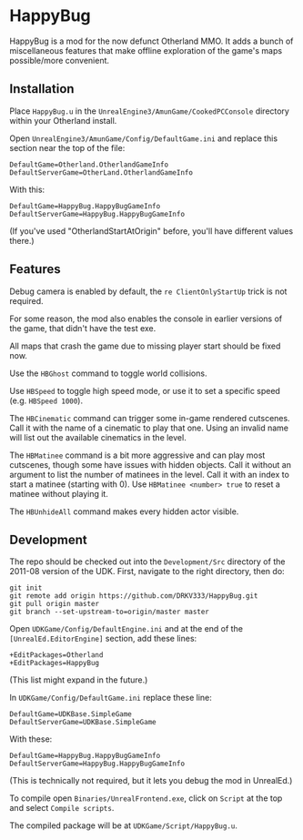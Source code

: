 # HappyBug

HappyBug is a mod for the now defunct Otherland MMO. It adds a bunch of miscellaneous features that make offline exploration of the game's maps possible/more convenient.

## Installation

Place `HappyBug.u` in the `UnrealEngine3/AmunGame/CookedPCConsole` directory within your Otherland install.

Open `UnrealEngine3/AmunGame/Config/DefaultGame.ini` and replace this section near the top of the file:

```
DefaultGame=Otherland.OtherlandGameInfo
DefaultServerGame=OtherLand.OtherlandGameInfo
```

With this:

```
DefaultGame=HappyBug.HappyBugGameInfo
DefaultServerGame=HappyBug.HappyBugGameInfo
```

(If you've used "OtherlandStartAtOrigin" before, you'll have different values there.)

## Features

Debug camera is enabled by default, the `re ClientOnlyStartUp` trick is not required.

For some reason, the mod also enables the console in earlier versions of the game, that didn't have the test exe.

All maps that crash the game due to missing player start should be fixed now.

Use the `HBGhost` command to toggle world collisions.

Use `HBSpeed` to toggle high speed mode, or use it to set a specific speed (e.g. `HBSpeed 1000`).

The `HBCinematic` command can trigger some in-game rendered cutscenes. Call it with the name of a cinematic to play that one. Using an invalid name will list out the available cinematics in the level.

The `HBMatinee` command is a bit more aggressive and can play most cutscenes, though some have issues with hidden objects. Call it without an argument to list the number of matinees in the level. Call it with an index to start a matinee (starting with 0). Use `HBMatinee <number> true` to reset a matinee without playing it.

The `HBUnhideAll` command makes every hidden actor visible.
## Development

The repo should be checked out into the `Development/Src` directory of the 2011-08 version of the UDK. First, navigate to the right directory, then do:

```
git init
git remote add origin https://github.com/DRKV333/HappyBug.git
git pull origin master
git branch --set-upstream-to=origin/master master
```

Open `UDKGame/Config/DefaultEngine.ini` and at the end of the `[UnrealEd.EditorEngine]` section, add these lines:

```
+EditPackages=Otherland
+EditPackages=HappyBug
```

(This list might expand in the future.)

In `UDKGame/Config/DefaultGame.ini` replace these line:

```
DefaultGame=UDKBase.SimpleGame
DefaultServerGame=UDKBase.SimpleGame
```

With these:

```
DefaultGame=HappyBug.HappyBugGameInfo
DefaultServerGame=HappyBug.HappyBugGameInfo
```

(This is technically not required, but it lets you debug the mod in UnrealEd.)

To compile open `Binaries/UnrealFrontend.exe`, click on `Script` at the top and select `Compile scripts`.

The compiled package will be at `UDKGame/Script/HappyBug.u`.
